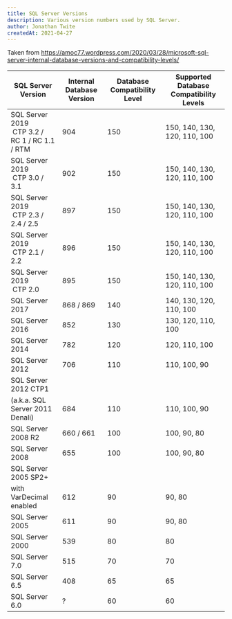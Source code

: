 ```yaml
---
title: SQL Server Versions
description: Various version numbers used by SQL Server.
author: Jonathan Twite
createdAt: 2021-04-27
---
```


Taken from <https://amoc77.wordpress.com/2020/03/28/microsoft-sql-server-internal-database-versions-and-compatibility-levels/>

|SQL Server Version|Internal Database Version|Database Compatibility Level|Supported Database Compatibility Levels|
|---|---|---|---|
SQL Server 2019<br />&nbsp;CTP&nbsp;3.2 / RC&nbsp;1 / RC&nbsp;1.1 / RTM|904      |150|150, 140, 130, 120, 110, 100|
SQL Server 2019<br />&nbsp;CTP&nbsp;3.0 / 3.1                |902      |150|150, 140, 130, 120, 110, 100|
SQL Server 2019<br />&nbsp;CTP&nbsp;2.3 / 2.4 / 2.5          |897      |150|150, 140, 130, 120, 110, 100|
SQL Server 2019<br />&nbsp;CTP&nbsp;2.1 / 2.2                |896      |150|150, 140, 130, 120, 110, 100|
SQL Server 2019<br />&nbsp;CTP&nbsp;2.0                      |895      |150|150, 140, 130, 120, 110, 100|
SQL Server 2017                              |868 / 869|140|140, 130, 120, 110, 100|
SQL Server 2016                              |852      |130|130, 120, 110, 100|
SQL Server 2014                              |782      |120|120, 110, 100|
SQL Server 2012                              |706      |110|110, 100, 90|
SQL Server 2012 CTP1                         |         |   |          |
(a.k.a. SQL Server 2011 Denali)              |684      |110|110, 100, 90|
SQL Server 2008 R2                           |660 / 661|100|100, 90, 80|
SQL Server 2008                              |655      |100|100, 90, 80|
SQL Server 2005 SP2+                         |         |   |     |
with VarDecimal enabled                      |612      |90 |90, 80|
SQL Server 2005                              |611      |90 |90, 80|
SQL Server 2000                              |539      |80 |80|
SQL Server 7.0                               |515      |70 |70|
SQL Server 6.5                               |408      |65 |65|
SQL Server 6.0                               |?        |60 |60|
